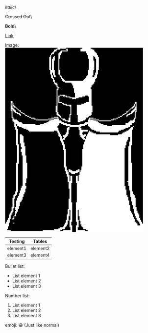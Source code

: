 
*italic*\

~~Crossed Out~~\

**Bold**\

[Link](https://example.org/)

Image:\
![Image](/img/king.png)

|Testing|Tables|
|-------|------|
|element1|element2|
|element3|element4|\

Bullet list:
- List element 1
- List element 2
- List element 3

Number list:
1. List element 1
2. List element 2
3. List element 3

emoji: 😀 (Just like normal)